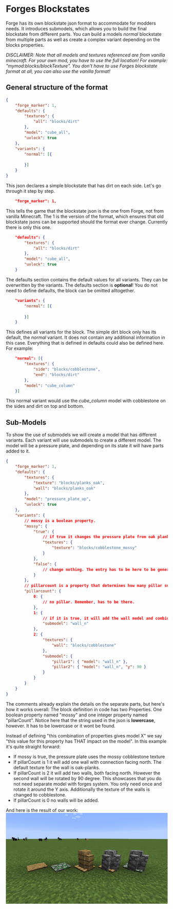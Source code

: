 Forges Blockstates
===================

Forge has its own blockstate json format to accommodate for modders needs. It introduces submodels, which allows you to build the final blockstate from different parts. You can build a models *normal* blockstate from multiple parts as well as create a complex variant depending on the blocks properties.

*DISCLAIMER: Note that all models and textures referenced are from vanilla minecraft. For your own mod, you have to use the full location! For example: "mymod:blocks/blockTexture". You don't have to use Forges blockstate format at all, you can also use the vanilla format!*

## General structure of the format

```json
{
	"forge_marker": 1,
	"defaults": {
		"textures": {
			"all": "blocks/dirt"
		},
		"model": "cube_all",
		"uvlock": true
	},
	"variants": {
		"normal": [{
			
		}]
	}
}
```

This json declares a simple blockstate that has dirt on each side. Let's go through it step by step.

```json
	"forge_marker": 1,
```

This tells the game that the blockstate json is the one from Forge, not from vanilla Minecraft.
The 1 is the version of the format, which ensures that old blockstate jsons can be supported should the format ever change. Currently there is only this one.

```json
	"defaults": {
		"textures": {
			"all": "blocks/dirt"
		},
		"model": "cube_all",
		"uvlock": true
	}
```

The defaults section contains the default values for all variants. They can be overwritten by the variants. The defaults section is **optional**! You do not need to define defaults, the block can be omitted alltogether.

```json
	"variants": {
		"normal": [{
			
		}]
	}
```

This defines all variants for the block. The simple dirt block only has its default, the *normal* variant. It does not contain any additional information in this case. Everything that is defined in defaults could also be defined here.
For example:
```json
	"normal": [{
		"textures": {
			"side": "blocks/cobblestone",
			"end": "blocks/dirt"
		},
		"model": "cube_column"
	}]
```

This normal variant would use the *cube_column* model with cobblestone on the sides and dirt on top and bottom.

## Sub-Models

To show the use of submodels we will create a model that has different variants. Each variant will use submodels to create a different model.
The model will be a pressure plate, and depending on its state it will have parts added to it.

```json
{
	"forge_marker": 1,
	"defaults": {
		"textures": {
			"texture": "blocks/planks_oak",
			"wall": "blocks/planks_oak"
		},
		"model": "pressure_plate_up",
		"uvlock": true
	},
	"variants": {
		// mossy is a boolean property.
		"mossy": {
			"true": {
				// if true it changes the pressure plate from oak planks to mossy cobble
				"textures": {
					"texture": "blocks/cobblestone_mossy"
				}
			},
			"false": {
				// change nothing. The entry has to be here to be generated for internal usage by minecraft
			}
		},
		// pillarcount is a property that determines how many pillar submodels we have. Ranges from 0 to 2
		"pillarcount": {
			0: {
				// no pillar. Remember, has to be there.
			},
			1: {
				// if it is true, it will add the wall model and combine it with the pressure plate
				"submodel": "wall_n"
			},
			2: {
				"textures": {
					"wall": "blocks/cobblestone"
				},
				"submodel": {
					"pillar1": { "model": "wall_n" },
					"pillar2": { "model": "wall_n", "y": 90 }
				}
			}
		}
	}
}
```

The comments already explain the details on the separate parts, but here's how it works overall: The block definition in code has two Properties. One boolean property named "mossy" and one integer property named "pillarCount". Notice here that the string used in the json is **lowercase**, however. It has to be lowercase or it wont be found.

Instead of defining "this combination of properties gives model X" we say "this value for this property has THAT impact on the model". In this example it's quite straight forward:

* If mossy is true, the pressure plate uses the mossy cobblestone texture
* If pillarCount is 1 it will add one wall with connection facing north. The default texture for the wall is oak-planks.
* If pillarCount is 2 it will add two walls, both facing north. However the second wall will be rotated by 90 degree. This showcases that you do not need separate model with forges system. You only need once and rotate it around the Y axis. Additionally the texture of the walls is changed to cobblestone.
* If pillarCount is 0 no walls will be added.

And here is the result of our work:
![The model in different variations](example.png)